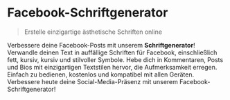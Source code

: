 # Facebook-Schriftgenerator

> Erstelle einzigartige ästhetische Schriften online

Verbessere deine Facebook-Posts mit unserem **Schriftgenerator**! Verwandle deinen Text in auffällige Schriften für Facebook, einschließlich fett, kursiv, kursiv und stilvoller Symbole. Hebe dich in Kommentaren, Posts und Bios mit einzigartigen Textstilen hervor, die Aufmerksamkeit erregen. Einfach zu bedienen, kostenlos und kompatibel mit allen Geräten. Verbessere heute deine Social-Media-Präsenz mit unserem Facebook-Schriftgenerator!
